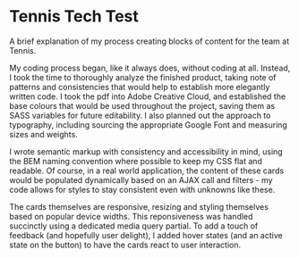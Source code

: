 # Tennis Tech Test

A brief explanation of my process creating blocks of content for the team at Tennis.

My coding process began, like it always does, without coding at all. Instead, I took the time to thoroughly analyze the finished product, taking note of patterns and consistencies that would help to establish more elegantly written code. I took the pdf into Adobe Creative Cloud, and established the base colours that would be used throughout the project, saving them as SASS variables for future editability. I also planned out the approach to typography, including sourcing the appropriate Google Font and measuring sizes and weights.

I wrote semantic markup with consistency and accessibility in mind, using the BEM naming convention where possible to keep my CSS flat and readable. Of course, in a real world application, the content of these cards would be populated dynamically based on an AJAX call and filters - my code allows for styles to stay consistent even with unknowns like these.

The cards themselves are responsive, resizing and styling themselves based on popular device widths. This reponsiveness was handled succinctly using a dedicated media query partial. To add a touch of feedback (and hopefully user delight), I added hover states (and an active state on the button) to have the cards react to user interaction.
